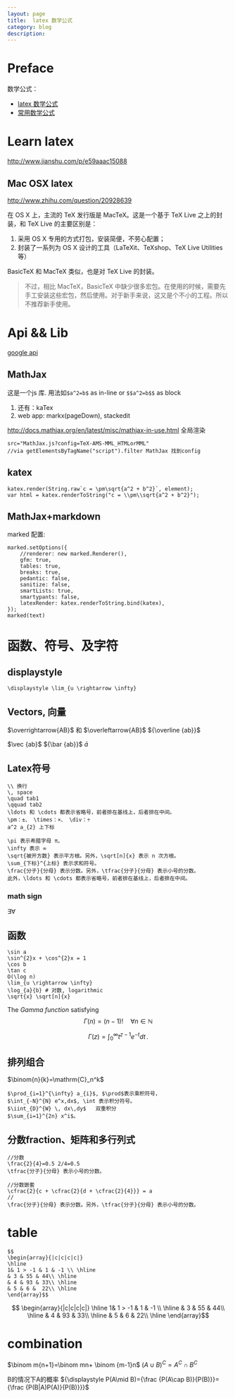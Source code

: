 ```yaml
---
layout: page
title:	latex 数学公式
category: blog
description:
---
```

# Preface
数学公式：
- [latex 数学公式](http://zh.wikipedia.org/wiki/Help:%E6%95%B0%E5%AD%A6%E5%85%AC%E5%BC%8F)
- [常用数学公式](http://www.ituring.com.cn/article/32403)

# Learn latex
http://www.jianshu.com/p/e59aaac15088

## Mac OSX latex
http://www.zhihu.com/question/20928639

在 OS X 上，主流的 TeX 发行版是 MacTeX。这是一个基于 TeX Live 之上的封装，和 TeX Live 的主要区别是：
1. 采用 OS X 专用的方式打包，安装简便，不劳心配置；
2. 封装了一系列为 OS X 设计的工具（LaTeXit、TeXshop、TeX Live Utilities 等）

BasicTeX 和 MacTeX 类似，也是对 TeX Live 的封装。
> 不过，相比 MacTeX，BasicTeX 中缺少很多宏包。在使用的时候，需要先手工安装这些宏包，然后使用。对于新手来说，这又是个不小的工程。所以不推荐新手使用。

# Api && Lib
[google api](http://chart.apis.google.com/chart?cht=tx&chl=O%28%5Clog+n%29)

## MathJax
这是一个js 库. 用法如`$a^2=b$` as in-line or `$$a^2=b$$` as block
1. 还有：kaTex
2. web app: markx(pageDown), stackedit

http://docs.mathjax.org/en/latest/misc/mathjax-in-use.html 全局渲染

    src="MathJax.js?config=TeX-AMS-MML_HTMLorMML"
    //via getElementsByTagName("script").filter MathJax 找到config

## katex

    katex.render(String.raw`c = \pm\sqrt{a^2 + b^2}`, element);
    var html = katex.renderToString("c = \\pm\\sqrt{a^2 + b^2}");

## MathJax+markdown
marked 配置:

	marked.setOptions({
		//renderer: new marked.Renderer(),
		gfm: true,
		tables: true,
		breaks: true,
		pedantic: false,
		sanitize: false, 
		smartLists: true,
		smartypants: false,
		latexRender: katex.renderToString.bind(katex),
	});
    marked(text)

# 函数、符号、及字符
## displaystyle

    \displaystyle \lim_{u \rightarrow \infty}

## Vectors, 向量
$\overrightarrow{AB}$ 和 $\overleftarrow{AB}$
${\overline {ab}}$ 

$\vec {ab}$
${\bar {ab}}$
${\bar a}$

## Latex符号
    \\ 换行
    \, space
    \quad tab1
    \qquad tab2
    \ldots 和 \cdots 都表示省略号，前者排在基线上，后者排在中间。
    \pm：±、 \times：×、 \div：÷ 
	a^2 a_{2} 上下标

	\pi 表示希腊字母 π，
    \infty 表示 ∞
	\sqrt{被开方数} 表示平方根。另外，\sqrt[n]{x} 表示 n 次方根。
	\sum_{下标}^{上标} 表示求和符号。
	\frac{分子}{分母} 表示分数。另外，\tfrac{分子}{分母} 表示小号的分数。
	此外，\ldots 和 \cdots 都表示省略号，前者排在基线上，后者排在中间。

### math sign

$\exists \forall$

## 函数
	\sin a
    \sin^{2}x + \cos^{2}x = 1
    \cos b
    \tan c
	O(\log n)
    \lim_{u \rightarrow \infty}
    \log_{a}{b} # 对数, logarithmic
	\sqrt{x} \sqrt[n]{x}

The *Gamma function* satisfying
$$\Gamma(n) = (n-1) !\quad\forall n\in\mathbb N$$

$$
\Gamma(z) = \int_0^\infty t^{z-1}e^{-t}dt\,.
$$

## 排列组合
$\binom{n}{k}=\mathrm{C}_n^k$

	$\prod_{i=1}^{\infty} a_{i}$, $\prod$表示乘积符号，
	$\int_{-N}^{N} e^x,dx$, \int 表示积分符号。
    $\iint_{D}^{W} \, dx\,dy$	双重积分
    $\sum_{i=1}^{2n} x^i$。

## 分数fraction、矩阵和多行列式

	//分数
	\frac{2}{4}=0.5 2/4=0.5
    \tfrac{分子}{分母} 表示小号的分数。

	//分数嵌套
	\cfrac{2}{c + \cfrac{2}{d + \cfrac{2}{4}}} = a
	//
	\frac{分子}{分母} 表示分数。另外，\tfrac{分子}{分母} 表示小号的分数。

# table

    $$ 
    \begin{array}{|c|c|c|c|}
    \hline
    1& 1 > -1 & 1 & -1 \\ \hline
    & 3 & 55 & 44\\ \hline
    & 4 & 93 & 33\\ \hline
    & 5 & 6 &  22\\ \hline
    \end{array}$$

$$ 
\begin{array}{|c|c|c|c|}
\hline
1& 1 > -1 & 1 & -1 \\ \hline
& 3 & 55 & 44\\ \hline
& 4 & 93 & 33\\ \hline
& 5 & 6 &  22\\ \hline
\end{array}$$

# combination
$\binom m{n+1}=\binom mn+ \binom {m-1}n$
$(A\cup B)^{C}=A^{C}\cap B^{C}$

B的情况下A的概率	${\displaystyle P(A\mid B)={\frac {P(A\cap B)}{P(B)}}={\frac {P(B|A)P(A)}{P(B)}}}$
